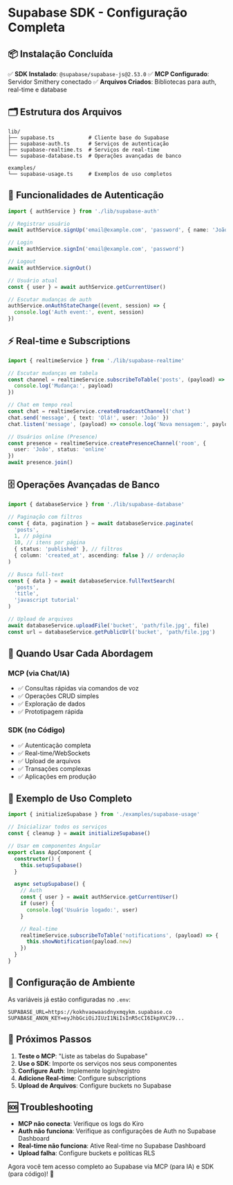 # Supabase SDK - Configuração Completa

## 📦 Instalação Concluída

✅ **SDK Instalado**: `@supabase/supabase-js@2.53.0`
✅ **MCP Configurado**: Servidor Smithery conectado
✅ **Arquivos Criados**: Bibliotecas para auth, real-time e database

## 🗂️ Estrutura dos Arquivos

```
lib/
├── supabase.ts           # Cliente base do Supabase
├── supabase-auth.ts      # Serviços de autenticação
├── supabase-realtime.ts  # Serviços de real-time
└── supabase-database.ts  # Operações avançadas de banco

examples/
└── supabase-usage.ts     # Exemplos de uso completos
```

## 🔐 Funcionalidades de Autenticação

```typescript
import { authService } from './lib/supabase-auth'

// Registrar usuário
await authService.signUp('email@example.com', 'password', { name: 'João' })

// Login
await authService.signIn('email@example.com', 'password')

// Logout
await authService.signOut()

// Usuário atual
const { user } = await authService.getCurrentUser()

// Escutar mudanças de auth
authService.onAuthStateChange((event, session) => {
  console.log('Auth event:', event, session)
})
```

## ⚡ Real-time e Subscriptions

```typescript
import { realtimeService } from './lib/supabase-realtime'

// Escutar mudanças em tabela
const channel = realtimeService.subscribeToTable('posts', (payload) => {
  console.log('Mudança:', payload)
})

// Chat em tempo real
const chat = realtimeService.createBroadcastChannel('chat')
chat.send('message', { text: 'Olá!', user: 'João' })
chat.listen('message', (payload) => console.log('Nova mensagem:', payload))

// Usuários online (Presence)
const presence = realtimeService.createPresenceChannel('room', { 
  user: 'João', status: 'online' 
})
await presence.join()
```

## 🗄️ Operações Avançadas de Banco

```typescript
import { databaseService } from './lib/supabase-database'

// Paginação com filtros
const { data, pagination } = await databaseService.paginate(
  'posts', 
  1, // página
  10, // itens por página
  { status: 'published' }, // filtros
  { column: 'created_at', ascending: false } // ordenação
)

// Busca full-text
const { data } = await databaseService.fullTextSearch(
  'posts', 
  'title', 
  'javascript tutorial'
)

// Upload de arquivos
await databaseService.uploadFile('bucket', 'path/file.jpg', file)
const url = databaseService.getPublicUrl('bucket', 'path/file.jpg')
```

## 🎯 Quando Usar Cada Abordagem

### MCP (via Chat/IA)
- ✅ Consultas rápidas via comandos de voz
- ✅ Operações CRUD simples
- ✅ Exploração de dados
- ✅ Prototipagem rápida

### SDK (no Código)
- ✅ Autenticação completa
- ✅ Real-time/WebSockets
- ✅ Upload de arquivos
- ✅ Transações complexas
- ✅ Aplicações em produção

## 🚀 Exemplo de Uso Completo

```typescript
import { initializeSupabase } from './examples/supabase-usage'

// Inicializar todos os serviços
const { cleanup } = await initializeSupabase()

// Usar em componentes Angular
export class AppComponent {
  constructor() {
    this.setupSupabase()
  }

  async setupSupabase() {
    // Auth
    const { user } = await authService.getCurrentUser()
    if (user) {
      console.log('Usuário logado:', user)
    }

    // Real-time
    realtimeService.subscribeToTable('notifications', (payload) => {
      this.showNotification(payload.new)
    })
  }
}
```

## 🔧 Configuração de Ambiente

As variáveis já estão configuradas no `.env`:
```env
SUPABASE_URL=https://kokhvaowaasdnyxmqykm.supabase.co
SUPABASE_ANON_KEY=eyJhbGciOiJIUzI1NiIsInR5cCI6IkpXVCJ9...
```

## 📝 Próximos Passos

1. **Teste o MCP**: "Liste as tabelas do Supabase"
2. **Use o SDK**: Importe os serviços nos seus componentes
3. **Configure Auth**: Implemente login/registro
4. **Adicione Real-time**: Configure subscriptions
5. **Upload de Arquivos**: Configure buckets no Supabase

## 🆘 Troubleshooting

- **MCP não conecta**: Verifique os logs do Kiro
- **Auth não funciona**: Verifique as configurações de Auth no Supabase Dashboard
- **Real-time não funciona**: Ative Real-time no Supabase Dashboard
- **Upload falha**: Configure buckets e políticas RLS

Agora você tem acesso completo ao Supabase via MCP (para IA) e SDK (para código)! 🎉